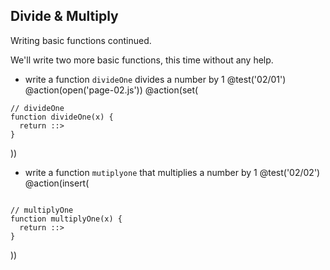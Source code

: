 ## Divide & Multiply
Writing basic functions continued.

We'll write two more basic functions, this time without any help.

+ write a function `divideOne` divides a number by 1
@test('02/01')
@action(open('page-02.js'))
@action(set(
```
// divideOne
function divideOne(x) {
  return ::>
}
```
))

+ write a function `mutiplyone` that multiplies a number by 1
@test('02/02')
@action(insert(
```

// multiplyOne
function multiplyOne(x) {
  return ::>
}
```  
))
